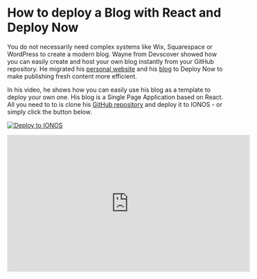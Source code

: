 ﻿---
description: 'Learn how to deploy a blog build with React in this video tutorial created by Wayne from Devscover. '
created: '2021-08-26'
author: 'robert-schleinhege'
tags:
    - guide
---

# How to deploy a Blog with React and Deploy Now

You do not necessarily need complex systems like Wix, Squarespace or WordPress to create a modern blog. Wayne from Devscover showed how you can easily create and host your own blog instantly from your GitHub repository. He migrated his [personal website](https://waynecovell.co.uk/) and his [blog](https://devscover.com/) to  Deploy Now to make publishing fresh content more efficient. 

In his video, he shows how you can easily use his blog as a template to deploy your own one. His blog is a Single Page Application based on React. All you need to to is clone his [GitHub repository](https://github.com/wazcov/DeployNowBlog) and deploy it to IONOS - or simply click the button below.

[![Deploy to IONOS](https://images.ionos.space/deploy-now-icons/deploy-to-ionos-btn.svg)](https://ionos.space/setup?repo=https://github.com/wazcov/DeployNowBlog)

<iframe width="560" height="315" src="https://www.youtube-nocookie.com/embed/JpU3kcpBqwU" title="YouTube video player" frameborder="0" allow="accelerometer; autoplay; clipboard-write; encrypted-media; gyroscope; picture-in-picture" allowfullscreen></iframe>

